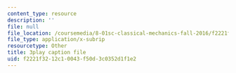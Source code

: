 ```yaml
---
content_type: resource
description: ''
file: null
file_location: /coursemedia/8-01sc-classical-mechanics-fall-2016/f2221f3212c10043f50d3c0352d1f1e2_JTePtoM_MeM.srt
file_type: application/x-subrip
resourcetype: Other
title: 3play caption file
uid: f2221f32-12c1-0043-f50d-3c0352d1f1e2
---
```

